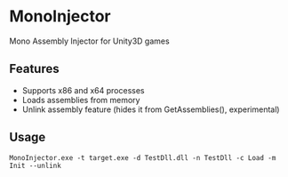 # MonoInjector
Mono Assembly Injector for Unity3D games

## Features
- Supports x86 and x64 processes
- Loads assemblies from memory
- Unlink assembly feature (hides it from GetAssemblies(), experimental)

## Usage
`MonoInjector.exe -t target.exe -d TestDll.dll -n TestDll -c Load -m Init --unlink`
